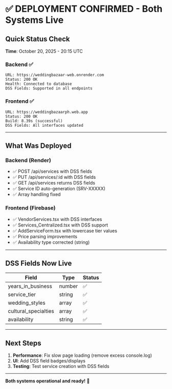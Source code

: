 # ✅ DEPLOYMENT CONFIRMED - Both Systems Live

## Quick Status Check

**Time**: October 20, 2025 - 20:15 UTC

### Backend ✅
```
URL: https://weddingbazaar-web.onrender.com
Status: 200 OK
Health: Connected to database
DSS Fields: Supported in all endpoints
```

### Frontend ✅
```
URL: https://weddingbazaarph.web.app
Status: 200 OK
Build: 8.39s (successful)
DSS Fields: All interfaces updated
```

---

## What Was Deployed

### Backend (Render)
- ✅ POST /api/services with DSS fields
- ✅ PUT /api/services/:id with DSS fields
- ✅ GET /api/services returns DSS fields
- ✅ Service ID auto-generation (SRV-XXXXX)
- ✅ Array handling fixed

### Frontend (Firebase)
- ✅ VendorServices.tsx with DSS interfaces
- ✅ Services_Centralized.tsx with DSS support
- ✅ AddServiceForm.tsx with lowercase tier values
- ✅ Price parsing improvements
- ✅ Availability type corrected (string)

---

## DSS Fields Now Live

| Field | Type | Status |
|-------|------|--------|
| years_in_business | number | ✅ |
| service_tier | string | ✅ |
| wedding_styles | array | ✅ |
| cultural_specialties | array | ✅ |
| availability | string | ✅ |

---

## Next Steps

1. **Performance**: Fix slow page loading (remove excess console.log)
2. **UI**: Add DSS field badges/displays
3. **Testing**: Test service creation with DSS fields

---

**Both systems operational and ready!** 🚀
